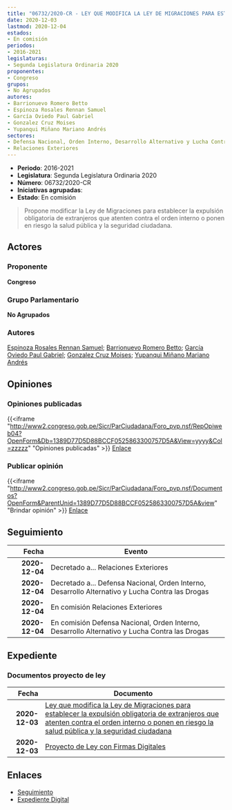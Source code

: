 ```yaml
---
title: "06732/2020-CR - LEY QUE MODIFICA LA LEY DE MIGRACIONES PARA ESTABLECER LA EXPULSIÓN OBLIGATORIA DE EXTRANJEROS QUE ATENTEN CONTRA EL ORDEN INTERNO O PONER EN RIESGO LA SALUD PÚBLICA Y LA SEGURIDAD CIUDADANA"
date: 2020-12-03
lastmod: 2020-12-04
estados:
- En comisión
periodos:
- 2016-2021
legislaturas:
- Segunda Legislatura Ordinaria 2020
proponentes:
- Congreso
grupos:
- No Agrupados
autores:
- Barrionuevo Romero Betto
- Espinoza Rosales Rennan Samuel
- García Oviedo Paul Gabriel
- Gonzalez Cruz Moises
- Yupanqui Miñano Mariano Andrés
sectores:
- Defensa Nacional, Orden Interno, Desarrollo Alternativo y Lucha Contra las Drogas
- Relaciones Exteriores
---
```

- **Periodo**: 2016-2021
- **Legislatura**: Segunda Legislatura Ordinaria 2020
- **Número**: 06732/2020-CR
- **Iniciativas agrupadas**: 
- **Estado**: En comisión

> Propone modificar la Ley de Migraciones para establecer la expulsión obligatoria de extranjeros que atenten contra el orden interno o ponen en riesgo la salud pública y la seguridad ciudadana.


## Actores

### Proponente

**Congreso**

### Grupo Parlamentario

**No Agrupados**

### Autores

[Espinoza Rosales Rennan Samuel](mailto:mailto:respinoza@congreso.gob.pe); [Barrionuevo Romero Betto](mailto:mailto:bbarrionuevo@congreso.gob.pe); [García Oviedo Paul Gabriel](mailto:mailto:pgarcia@congreso.gob.pe); [Gonzalez Cruz Moises](mailto:mailto:mgonzalezc@congreso.gob.pe); [Yupanqui Miñano Mariano Andrés](mailto:mailto:myupanqui@congreso.gob.pe)

## Opiniones

### Opiniones publicadas

{{<iframe "http://www2.congreso.gob.pe/Sicr/ParCiudadana/Foro_pvp.nsf/RepOpiweb04?OpenForm&Db=1389D77D5D88BCCF0525863300757D5A&View=yyyy&Col=zzzzz" "Opiniones publicadas" >}}
[Enlace](http://www2.congreso.gob.pe/Sicr/ParCiudadana/Foro_pvp.nsf/RepOpiweb04?OpenForm&Db=1389D77D5D88BCCF0525863300757D5A&View=yyyy&Col=zzzzz)

### Publicar opinión

{{<iframe "http://www2.congreso.gob.pe/Sicr/ParCiudadana/Foro_pvp.nsf/Documentos?OpenForm&ParentUnid=1389D77D5D88BCCF0525863300757D5A&view" "Brindar opinión" >}}
[Enlace](http://www2.congreso.gob.pe/Sicr/ParCiudadana/Foro_pvp.nsf/Documentos?OpenForm&ParentUnid=1389D77D5D88BCCF0525863300757D5A&view)


## Seguimiento

| Fecha | Evento |
|------:|--------|
| **2020-12-04** | Decretado a... Relaciones Exteriores |
| **2020-12-04** | Decretado a... Defensa Nacional, Orden Interno, Desarrollo Alternativo y Lucha Contra las Drogas |
| **2020-12-04** | En comisión Relaciones Exteriores |
| **2020-12-04** | En comisión Defensa Nacional, Orden Interno, Desarrollo Alternativo y Lucha Contra las Drogas |

## Expediente

### Documentos proyecto de ley

| Fecha | Documento |
|------:|-----------|
| **2020-12-03** | [Ley que modifica la Ley de Migraciones para establecer la expulsión obligatoria de extranjeros que atenten contra el orden interno o ponen en riesgo la salud pública y la seguridad ciudadana](https://leyes.congreso.gob.pe/Documentos/2016_2021/Proyectos_de_Ley_y_de_Resoluciones_Legislativas/PL06732-20201203.pdf) |
| **2020-12-03** | [Proyecto de Ley con Firmas Digitales](https://leyes.congreso.gob.pe/Documentos/2016_2021/Proyectos_de_Ley_y_de_Resoluciones_Legislativas/Proyectos_Firmas_digitales/PL06732.pdf) |

## Enlaces

- [Seguimiento](http://www2.congreso.gob.pe/Sicr/TraDocEstProc/CLProLey2016.nsf/f7fff46988ca05b1052578e100829cc7/81378d42a74e44ff0525863300779d06?OpenDocument)
- [Expediente Digital](http://www2.congreso.gob.pe/Sicr/TraDocEstProc/Expvirt_2011.nsf/visbusqptramdoc1621/06732?opendocument)

